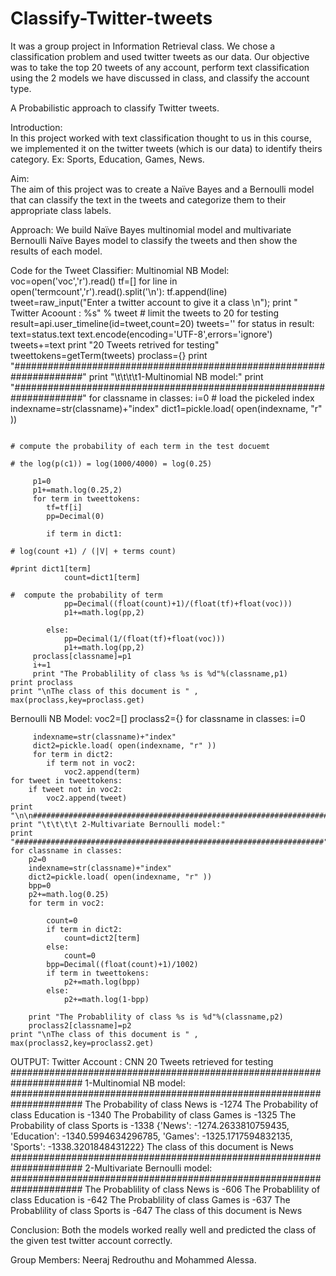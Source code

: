 # Classify-Twitter-tweets
It was a group project in Information Retrieval class. We chose a classification problem and used twitter tweets as  our data. Our objective was to take the top 20 tweets of any account, perform text classification using the 2 models  we have discussed in class, and classify the account type.


A Probabilistic approach to classify Twitter tweets.	

Introduction:		
In this project worked with text classification thought to us in this course, we implemented it on the twitter tweets (which is our data) to identify theirs category. Ex: Sports, Education, Games, News.

Aim:	
The aim of this project was to create a Naïve Bayes and a Bernoulli model that can classify the text in the tweets and categorize them to their appropriate class labels.

Approach: 
We build Naïve Bayes multinomial model and multivariate Bernoulli Naïve Bayes model to classify the tweets and then show the results of each model.

Code for the Tweet Classifier:
Multinomial NB Model:
voc=open('voc','r').read()
    tf=[]
    for line in open('termcount','r').read().split('\n'):
        tf.append(line)
    tweet=raw_input("Enter a twitter account to give it a class \n");
    print " Twitter Acoount : %s" % tweet
                                                                                # limit the tweets to 20 for testing
    result=api.user_timeline(id=tweet,count=20)
    tweets=''
    for status in result:
        text=status.text
        text.encode(encoding='UTF-8',errors='ignore')
        tweets+=text
    print "20 Tweets retrived for testing"
    tweettokens=getTerm(tweets)
    proclass={}
    print "#####################################################################"
    print "\t\t\t\t1-Multinomial NB model:"
    print "#####################################################################"
    for classname in classes:
         i=0
                                                                                # load the pickeled index
         indexname=str(classname)+"index"
         dict1=pickle.load( open(indexname, "r" ))

                                                                                 # compute the probability of each term in the test docuemt
                                                                                 # the log(p(c1)) = log(1000/4000) = log(0.25)

         p1=0
         p1+=math.log(0.25,2)
         for term in tweettokens:
            tf=tf[i]
            pp=Decimal(0)

            if term in dict1:
                                                                                # log(count +1) / (|V| + terms count)
                                                                                #print dict1[term]
                count=dict1[term]
                                                                                #  compute the probability of term
                pp=Decimal((float(count)+1)/(float(tf)+float(voc)))
                p1+=math.log(pp,2)

            else:
                pp=Decimal(1/(float(tf)+float(voc)))
                p1+=math.log(pp,2)
         proclass[classname]=p1
         i+=1
         print "The Probablility of class %s is %d"%(classname,p1)
    print proclass
    print "\nThe class of this document is " , max(proclass,key=proclass.get)


Bernoulli NB Model:
voc2=[]
    proclass2={}
    for classname in classes:
         i=0
                                                                                
         indexname=str(classname)+"index"
         dict2=pickle.load( open(indexname, "r" ))
         for term in dict2:
            if term not in voc2:
                voc2.append(term)
    for tweet in tweettokens:
        if tweet not in voc2:
            voc2.append(tweet)
    print "\n\n#####################################################################"
    print "\t\t\t\t 2-Multivariate Bernoulli model:"
    print "#####################################################################"
    for classname in classes:
        p2=0
        indexname=str(classname)+"index"
        dict2=pickle.load( open(indexname, "r" ))
        bpp=0
        p2+=math.log(0.25)
        for term in voc2:

            count=0
            if term in dict2:
                count=dict2[term]
            else:
                count=0
            bpp=Decimal((float(count)+1)/1002)
            if term in tweettokens:
                p2+=math.log(bpp)
            else:
                p2+=math.log(1-bpp)

        print "The Probablility of class %s is %d"%(classname,p2)
        proclass2[classname]=p2
    print "\nThe class of this document is " , max(proclass2,key=proclass2.get)

OUTPUT:
Twitter Account : CNN
20 Tweets retrieved for testing
#####################################################################
				1-Multinomial NB model:
#####################################################################
The Probability of class News is -1274
The Probability of class Education is -1340
The Probability of class Games is -1325
The Probability of class Sports is -1338
{'News': -1274.2633810759435, 'Education': -1340.5994634296785, 'Games': -1325.1717594832135, 'Sports': -1338.3201848431222}
The class of this document is News
#####################################################################
				 2-Multivariate Bernoulli model:
#####################################################################
The Probablility of class News is -606
The Probablility of class Education is -642
The Probablility of class Games is -637
The Probablility of class Sports is -647
The class of this document is News

Conclusion:
Both the models worked really well and predicted the class of the given test twitter account correctly.

Group Members:
Neeraj Redrouthu and Mohammed Alessa.
